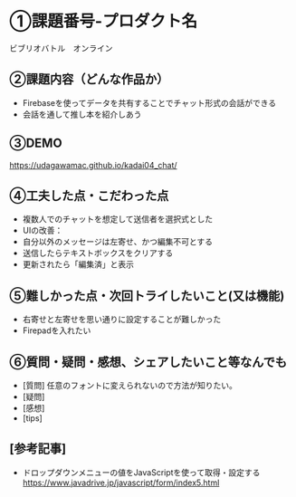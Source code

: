 # ①課題番号-プロダクト名
ビブリオバトル　オンライン

## ②課題内容（どんな作品か）
- Firebaseを使ってデータを共有することでチャット形式の会話ができる
- 会話を通して推し本を紹介しあう

## ③DEMO
https://udagawamac.github.io/kadai04_chat/

## ④工夫した点・こだわった点
- 複数人でのチャットを想定して送信者を選択式とした
- UIの改善：
- 自分以外のメッセージは左寄せ、かつ編集不可とする
- 送信したらテキストボックスをクリアする
- 更新されたら「編集済」と表示

## ⑤難しかった点・次回トライしたいこと(又は機能)
- 右寄せと左寄せを思い通りに設定することが難しかった
- Firepadを入れたい

## ⑥質問・疑問・感想、シェアしたいこと等なんでも
- [質問] 任意のフォントに変えられないので方法が知りたい。
- [疑問]
- [感想] 
- [tips] 

## [参考記事]
- ドロップダウンメニューの値をJavaScriptを使って取得・設定する
https://www.javadrive.jp/javascript/form/index5.html